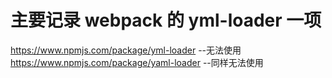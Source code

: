 # 主要记录 webpack 的 yml-loader 一项
https://www.npmjs.com/package/yml-loader  --无法使用
https://www.npmjs.com/package/yaml-loader --同样无法使用

